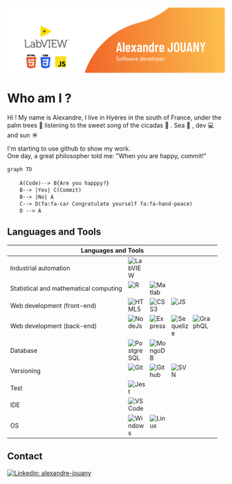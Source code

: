 [![img_contact](./img/Github-presentation.png)](https://www.linkedin.com/in/alexandre-jouany/)

# Who am I ?

Hi ! My name is Alexandre, I live in Hyères in the south of France, under the palm trees 🌴 listening to the sweet song of the cicadas 🎵 . Sea 🌊 , dev 💻  and sun ☀️

I'm starting to use github to show my work.   
​
One day, a great philosopher told me: "When you are happy, commit!"


```mermaid
graph TD

    A(Code)--> B{Are you happpy?}
    B--> |Yes| C(Commit)
    B--> |No| A
    C--> D(fa:fa-car Congratulate yourself fa:fa-hand-peace)
    D --> A  
```

## Languages and Tools 

<table>
    <thead>
        <tr>
            <th colspan="2">Languages and Tools </th>
        </tr>
    </thead>
    <tbody>
        <tr>
            <td>Industrial automation</td>
            <td>
              <img align="left" alt="LabVIEW" width="40px" src="https://cdn.jsdelivr.net/gh/devicons/devicon/icons/labview/labview-original-wordmark.svg"       style="padding-right:10px;" />
            </td>
        </tr>
        <tr>
          <td>Statistical and mathematical computing</td>
          <td>
            <img align="left" alt="R" width="40px" src="https://cdn.jsdelivr.net/gh/devicons/devicon/icons/r/r-original.svg" style="padding-right:10px;" />
            <img align="left" alt="Matlab" width="40px" src="https://cdn.jsdelivr.net/gh/devicons/devicon/icons/matlab/matlab-original.svg" style="padding-right:10px;" />
          </td>
        </tr>
        <tr>
          <td>Web development (front-end)</td>
          <td>
            <img align="left" alt="HTML5" width="40px" src="https://cdn.jsdelivr.net/gh/devicons/devicon/icons/html5/html5-original-wordmark.svg" style="padding-right:10px;" />
            <img align="left" alt="CSS3" width="40px" src="https://cdn.jsdelivr.net/gh/devicons/devicon/icons/css3/css3-original-wordmark.svg" style="padding-right:10px;" />
            <img align="left" alt="JS" width="40px" src="https://cdn.jsdelivr.net/gh/devicons/devicon/icons/javascript/javascript-original.svg" style="padding-right:10px;" />
          </td>
        </tr>
        <tr>
          <td>Web development (back-end)</td>
          <td>
            <img align="left" alt="NodeJs" width="40px" src="https://cdn.jsdelivr.net/gh/devicons/devicon/icons/nodejs/nodejs-original-wordmark.svg" style="padding-right:10px;" />
            <img align="left" alt="Express" width="40px" src="https://cdn.jsdelivr.net/gh/devicons/devicon/icons/express/express-original-wordmark.svg" style="padding-right:10px;" />
            <img align="left" alt="Sequelize" width="40px" src="https://cdn.jsdelivr.net/gh/devicons/devicon/icons/sequelize/sequelize-original-wordmark.svg" style="padding-right:10px;" />
            <img align="left" alt="GraphQL" width="40px" src="https://cdn.jsdelivr.net/gh/devicons/devicon/icons/graphql/graphql-plain-wordmark.svg" style="padding-right:10px;" />
          </td>
        </tr> 
        <tr>
          <td>Database</td>
          <td>
            <img align="left" alt="PostgreSQL" width="40px" src="https://cdn.jsdelivr.net/gh/devicons/devicon/icons/postgresql/postgresql-original-wordmark.svg" style="padding-right:10px;" />
            <img align="left" alt="MongoDB" width="40px" src="https://cdn.jsdelivr.net/gh/devicons/devicon/icons/mongodb/mongodb-original-wordmark.svg" style="padding-right:10px;" />
          </td>
        </tr>
        <tr>
          <td>Versioning</td>
          <td>
            <img align="left" alt="Git" width="40px" src="https://cdn.jsdelivr.net/gh/devicons/devicon/icons/git/git-original-wordmark.svg" style="padding-right:10px;" />
            <img align="left" alt="Github" width="40px" src="https://cdn.jsdelivr.net/gh/devicons/devicon/icons/github/github-original-wordmark.svg" style="padding-right:10px;" />
            <img align="left" alt="SVN" width="40px" src="https://svn.apache.org/repos/asf/subversion/svn-logos/images/tyrus-svn2.png" style="padding-right:10px;" />
          </td>
        </tr>
        <tr>
          <td>Test</td>
          <td>
            <img align="left" alt="Jest" width="40px" src="https://cdn.jsdelivr.net/gh/devicons/devicon/icons/jest/jest-plain.svg" style="padding-right:10px;" />
          </td>
        </tr>
        <tr>
          <td>IDE</td>
          <td>
            <img align="left" alt="VSCode" width="40px" src="https://cdn.jsdelivr.net/gh/devicons/devicon/icons/vscode/vscode-original.svg" style="padding-right:10px;" />
          </td>
          <tr>
          <td>OS</td>
          <td>
            <img align="left" alt="Windows" width="40px" src="https://cdn.jsdelivr.net/gh/devicons/devicon/icons/windows8/windows8-original.svg" style="padding-right:10px;" />
            <img align="left" alt="Linux" width="40px" src="https://cdn.jsdelivr.net/gh/devicons/devicon/icons/linux/linux-original.svg" style="padding-right:10px;" />
          </td>
        </tr>
        </tr>
    </tbody>
</table>

## Contact

[![Linkedin: alexandre-jouany](https://img.shields.io/badge/-alexandre%20jouany-blue?style=for-the-badge&logo=Linkedin&logoColor=white&link=https://www.linkedin.com/in/alexandre-jouany/)](https://www.linkedin.com/in/alexandre-jouany/)

